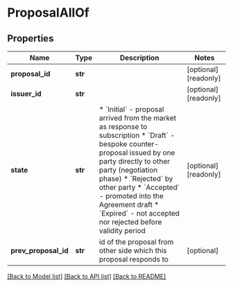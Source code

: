# ProposalAllOf

## Properties
Name | Type | Description | Notes
------------ | ------------- | ------------- | -------------
**proposal_id** | **str** |  | [optional] [readonly] 
**issuer_id** | **str** |  | [optional] [readonly] 
**state** | **str** | * &#x60;Initial&#x60; - proposal arrived from the market as response to subscription * &#x60;Draft&#x60; - bespoke counter-proposal issued by one party directly to other party (negotiation phase) * &#x60;Rejected&#x60; by other party * &#x60;Accepted&#x60; - promoted into the Agreement draft * &#x60;Expired&#x60; - not accepted nor rejected before validity period  | [optional] [readonly] 
**prev_proposal_id** | **str** | id of the proposal from other side which this proposal responds to  | [optional] 

[[Back to Model list]](../README.md#documentation-for-models) [[Back to API list]](../README.md#documentation-for-api-endpoints) [[Back to README]](../README.md)


